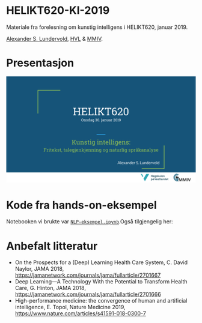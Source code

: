 # HELIKT620-KI-2019
Materiale fra forelesning om kunstig intelligens i HELIKT620, januar 2019.

[Alexander S. Lundervold](http://alexander.lundervold.com), [HVL](https://www.hvl.no/person/?user=3610493) & [MMIV](https://mmiv.no/).


# Presentasjon

<a href="https://docs.google.com/presentation/d/e/2PACX-1vQEsv-JEuab__VoAEfRiKdcq2cx7W9fQZNXTGVheKKnkhMbzqXHmY_Y2iezANVZ1DGM0w59ooRAJwv6/pub?start=false&loop=false&delayms=3000">![Slides](assets/presentasjon.png)</a>

# Kode fra hands-on-eksempel
Notebooken vi brukte var [`NLP-eksempel.ipynb`](NLP-eksempel.ipynb).Også tilgjengelig her:


# Anbefalt litteratur

* On the Prospects for a (Deep) Learning Health Care System, C. David Naylor, JAMA 2018, https://jamanetwork.com/journals/jama/fullarticle/2701667 
* Deep Learning—A Technology With the Potential to Transform Health Care, G. Hinton, JAMA 2018, https://jamanetwork.com/journals/jama/fullarticle/2701666 
* High-performance medicine: the convergence of human and artificial intelligence, E. Topol, Nature Medicine 2019, https://www.nature.com/articles/s41591-018-0300-7 
